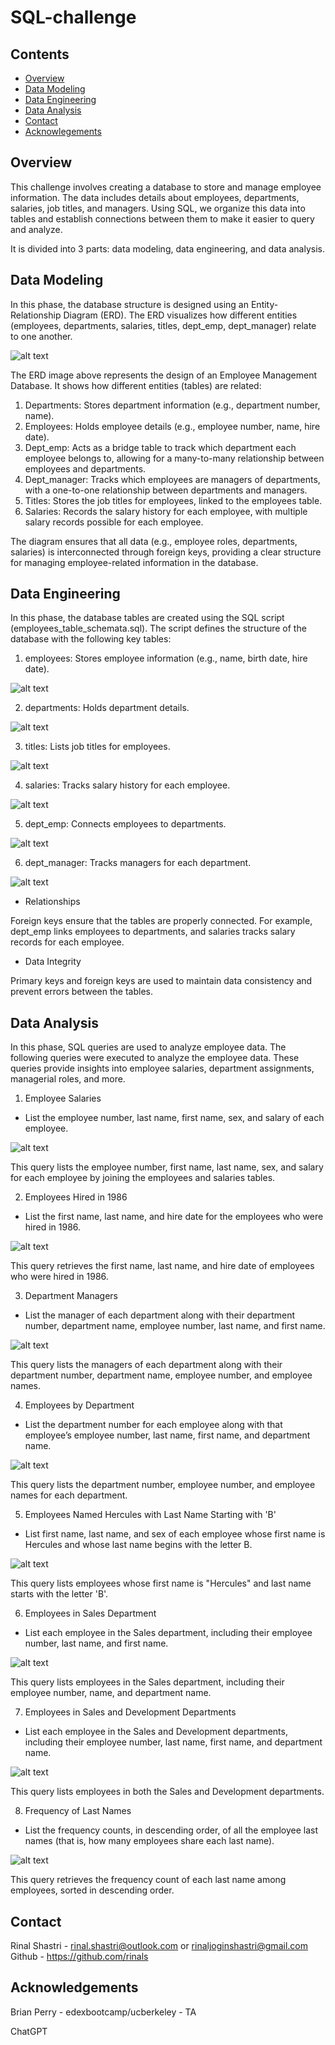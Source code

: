 # SQL-challenge

## Contents

- [Overview](#overview)
- [Data Modeling](#data-modeling)
- [Data Engineering](#data-engineering)
- [Data Analysis](#data-analysis)
- [Contact](#contact)
- [Acknowlegements](#acknowledgements)

## Overview

This challenge involves creating a database to store and manage employee information. The data includes details about employees, departments, salaries, job titles, and managers. Using SQL, we organize this data into tables and establish connections between them to make it easier to query and analyze.

It is divided into 3 parts: data modeling, data engineering, and data analysis.

## Data Modeling

In this phase, the database structure is designed using an Entity-Relationship Diagram (ERD). The ERD visualizes how different entities (employees, departments, salaries, titles, dept_emp, dept_manager) relate to one another.

![alt text](image.png)

The ERD image above represents the design of an Employee Management Database. It shows how different entities (tables) are related:

1. Departments: Stores department information (e.g., department number, name).
2. Employees: Holds employee details (e.g., employee number, name, hire date).
3. Dept_emp: Acts as a bridge table to track which department each employee belongs to, allowing for a many-to-many relationship between employees and departments.
4. Dept_manager: Tracks which employees are managers of departments, with a one-to-one relationship between departments and managers.
5. Titles: Stores the job titles for employees, linked to the employees table.
6. Salaries: Records the salary history for each employee, with multiple salary records possible for each employee.

The diagram ensures that all data (e.g., employee roles, departments, salaries) is interconnected through foreign keys, providing a clear structure for managing employee-related information in the database.

## Data Engineering

In this phase, the database tables are created using the SQL script (employees_table_schemata.sql). The script defines the structure of the database with the following key tables:

1. employees: Stores employee information (e.g., name, birth date, hire date).

![alt text](employees_table.png)

2. departments: Holds department details.

![alt text](departments_table.png)

3. titles: Lists job titles for employees.

![alt text](titles_table.png)

4. salaries: Tracks salary history for each employee.

![alt text](salaries_table.png)

5. dept_emp: Connects employees to departments.

![alt text](dept_emp_table.png)

6. dept_manager: Tracks managers for each department.

![alt text](dept_manager_table.png)

- Relationships

Foreign keys ensure that the tables are properly connected. For example, dept_emp links employees to departments, and salaries tracks salary records for each employee.

- Data Integrity

Primary keys and foreign keys are used to maintain data consistency and prevent errors between the tables.

## Data Analysis

In this phase, SQL queries are used to analyze employee data.
The following queries were executed to analyze the employee data. These queries provide insights into employee salaries, department assignments, managerial roles, and more.

1. Employee Salaries

- List the employee number, last name, first name, sex, and salary of each employee.

![alt text](https://github.com/rinals/sql-challenge/blob/89750d07ce700edb64fffead8f3e0a62c39b19ef/EmployeeSQL/images/Data_analysis/Query1.png)

This query lists the employee number, first name, last name, sex, and salary for each employee by joining the employees and salaries tables.

2. Employees Hired in 1986

- List the first name, last name, and hire date for the employees who were hired in 1986.

![alt text](https://github.com/rinals/sql-challenge/blob/89750d07ce700edb64fffead8f3e0a62c39b19ef/EmployeeSQL/images/Data_analysis/Query2.png)

This query retrieves the first name, last name, and hire date of employees who were hired in 1986.

3. Department Managers
  
- List the manager of each department along with their department number, department name, employee number, last name, and first name.

![alt text](https://github.com/rinals/sql-challenge/blob/89750d07ce700edb64fffead8f3e0a62c39b19ef/EmployeeSQL/images/Data_analysis/Query3.png)

This query lists the managers of each department along with their department number, department name, employee number, and employee names.

4. Employees by Department

- List the department number for each employee along with that employee’s employee number, last name, first name, and department name.

![alt text](https://github.com/rinals/sql-challenge/blob/89750d07ce700edb64fffead8f3e0a62c39b19ef/EmployeeSQL/images/Data_analysis/Query4.png)

This query lists the department number, employee number, and employee names for each department.

5. Employees Named Hercules with Last Name Starting with 'B'

- List first name, last name, and sex of each employee whose first name is Hercules and whose last name begins with the letter B.

![alt text](https://github.com/rinals/sql-challenge/blob/89750d07ce700edb64fffead8f3e0a62c39b19ef/EmployeeSQL/images/Data_analysis/Query5.png)

This query lists employees whose first name is "Hercules" and last name starts with the letter 'B'.

6. Employees in Sales Department

- List each employee in the Sales department, including their employee number, last name, and first name.

![alt text](https://github.com/rinals/sql-challenge/blob/89750d07ce700edb64fffead8f3e0a62c39b19ef/EmployeeSQL/images/Data_analysis/Query6.png)

This query lists employees in the Sales department, including their employee number, name, and department name.

7. Employees in Sales and Development Departments

- List each employee in the Sales and Development departments, including their employee number, last name, first name, and department name.

![alt text](https://github.com/rinals/sql-challenge/blob/89750d07ce700edb64fffead8f3e0a62c39b19ef/EmployeeSQL/images/Data_analysis/Query7.png)

This query lists employees in both the Sales and Development departments.

8. Frequency of Last Names

- List the frequency counts, in descending order, of all the employee last names (that is, how many employees share each last name).

![alt text](https://github.com/rinals/sql-challenge/blob/89750d07ce700edb64fffead8f3e0a62c39b19ef/EmployeeSQL/images/Data_analysis/Query8.png)

This query retrieves the frequency count of each last name among employees, sorted in descending order.

## Contact

Rinal Shastri - rinal.shastri@outlook.com or rinaljoginshastri@gmail.com
Github - https://github.com/rinals

## Acknowledgements

Brian Perry - edexbootcamp/ucberkeley -  TA

ChatGPT

